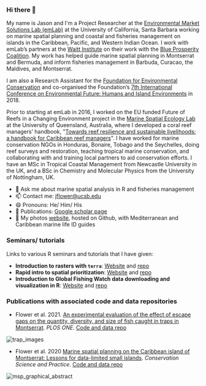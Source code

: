 ### Hi there 👋

<!--
**jflowernet/jflowernet** is a ✨ _special_ ✨ repository because its `README.md` (this file) appears on your GitHub profile.

Here are some ideas to get you started:

- 🔭 I’m currently working on ...
- 🌱 I’m currently learning ...
- 👯 I’m looking to collaborate on ...
- 🤔 I’m looking for help with ...
- 💬 Ask me about ...
- 📫 How to reach me: ...
- 😄 Pronouns: ...
- ⚡ Fun fact: ...
-->

My name is Jason and I'm a Project Researcher at the [Environmental Market Solutions Lab (emLab)](https://emlab.msi.ucsb.edu/) at the University of California, Santa Barbara working on marine spatial planning and coastal and fisheries management on islands in the Caribbean, Pacific, and Western Indian Ocean. I work with emLab’s partners at the [Waitt Institute](https://www.waittinstitute.org/) on their work with the [Blue Prosperity Coalition](https://www.blueprosperity.org/). My work has helped guide marine spatial planning in Montserrat and Bermuda, and inform fisheries management in Barbuda, Curacao, the Maldives, and Montserrat. 

I am also a Research Assistant for the [Foundation for Environmental Conservation](https://foundationforec.org/) and co-organised the Foundation’s [7th International Conference on Environmental Future: Humans and Island Environments](https://foundationforec.org/7th-international-conference-on-environmental-future/) in 2018. 

Prior to starting at emLab in 2016, I worked on the EU funded Future of Reefs in a Changing Environment project in the [Marine Spatial Ecology Lab](https://www.marinespatialecologylab.org/) at the University of Queensland, Australia, where I developed a coral reef managers’ handbook, "[Towards reef resilience and sustainable livelihoods: a handbook for Caribbean reef managers](https://www.marinespatialecologylab.org/coral-reef-managers-handbook)". I have worked for marine conservation NGOs in Honduras, Bonaire, Tobago and the Seychelles, doing reef surveys and restoration, teaching tropical marine conservation, and collaborating with and training local partners to aid conservation efforts. I have an MSc in Tropical Coastal Management from Newcastle University in the UK, and a BSc in Chemistry and Molecular Physics from the University of Nottingham, UK.

- 💬 Ask me about marine spatial analysis in R and fisheries management
- 📫 Contact me: [jflower@ucsb.edu](mailto:jflower@ucsb.edu)
- 😄 Pronouns: He/ Him/ His
- 📓 Publications: [Google scholar page](https://scholar.google.com/citations?user=Hi4TYHgAAAAJ&hl=en&oi=ao)
- 📸 My photos [website](https://jflowernet.github.io/index.html), hosted on Github, with Mediterranean and Caribbean marine life ID guides

### Seminars/ tutorials

Links to various R seminars and tutorials that I have given:

- **Introduction to rasters with `terra`**: [Website](https://jflowernet.github.io/intro-terra/) and [repo](https://github.com/jflowernet/intro-terra)
- **Rapid intro to spatial prioritization**: [Website](https://jflowernet.github.io/intro-prioritization/) and [repo](https://github.com/jflowernet/intro-prioritization)
- **Introduction to Global Fishing Watch data downloading and visualization in R**: [Website](https://jflowernet.github.io/gfwr-intro/) and [repo](https://github.com/jflowernet/gfwr-intro)

### Publications with associated code and data repositories

- Flower et al. 2021. [An experimental evaluation of the effect of escape gaps on the quantity, diversity, and size of fish caught in traps in Montserrat](https://doi.org/10.1371/journal.pone.0261119). *PLOS ONE*. [Code and data repo](https://github.com/emlab-ucsb/montserrat-trap-experiment-paper)

![trap_images](https://user-images.githubusercontent.com/17166483/183781763-c9b53521-486e-4a7c-8ee8-9d5cd6245e71.jpg)
- Flower et al. 2020 [Marine spatial planning on the Caribbean island of Montserrat: Lessons for data-limited small islands](https://doi.org/10.1111/csp2.158). *Conservation Science and Practice*. [Code and data repo](https://github.com/jflowernet/Montserrat_MSP_prioritization)

![msp_graphical_abstract](https://user-images.githubusercontent.com/17166483/183781777-ce4a517d-39cd-4035-9cc6-5777b4a1fff6.png)

